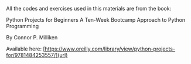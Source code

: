 All the codes and exercises used in this materials are from the book:

Python Projects for Beginners A Ten-Week Bootcamp Approach to Python Programming

By Connor P. Milliken

Available here: [https://www.oreilly.com/library/view/python-projects-for/9781484253557/](url)
